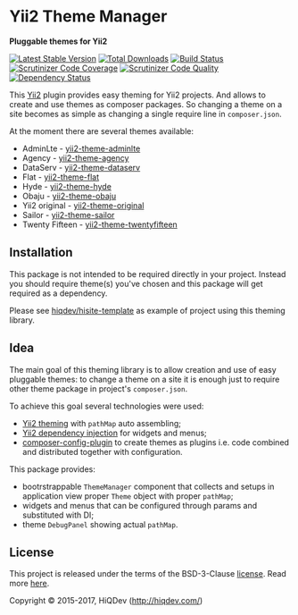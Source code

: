 # Yii2 Theme Manager

**Pluggable themes for Yii2**

[![Latest Stable Version](https://poser.pugx.org/hiqdev/yii2-thememanager/v/stable)](https://packagist.org/packages/hiqdev/yii2-thememanager)
[![Total Downloads](https://poser.pugx.org/hiqdev/yii2-thememanager/downloads)](https://packagist.org/packages/hiqdev/yii2-thememanager)
[![Build Status](https://img.shields.io/travis/hiqdev/yii2-thememanager.svg)](https://travis-ci.org/hiqdev/yii2-thememanager)
[![Scrutinizer Code Coverage](https://img.shields.io/scrutinizer/coverage/g/hiqdev/yii2-thememanager.svg)](https://scrutinizer-ci.com/g/hiqdev/yii2-thememanager/)
[![Scrutinizer Code Quality](https://img.shields.io/scrutinizer/g/hiqdev/yii2-thememanager.svg)](https://scrutinizer-ci.com/g/hiqdev/yii2-thememanager/)
[![Dependency Status](https://www.versioneye.com/php/hiqdev:yii2-thememanager/dev-master/badge.svg)](https://www.versioneye.com/php/hiqdev:yii2-thememanager/dev-master)

This [Yii2] plugin provides easy theming for Yii2 projects.
And allows to create and use themes as composer packages.
So changing a theme on a site becomes as simple as changing
a single require line in `composer.json`.

At the moment there are several themes available:

- AdminLte          - [yii2-theme-adminlte]
- Agency            - [yii2-theme-agency]
- DataServ          - [yii2-theme-dataserv]
- Flat              - [yii2-theme-flat]
- Hyde              - [yii2-theme-hyde]
- Obaju             - [yii2-theme-obaju]
- Yii2 original     - [yii2-theme-original]
- Sailor            - [yii2-theme-sailor]
- Twenty Fifteen    - [yii2-theme-twentyfifteen]

[yii2]:                     http://www.yiiframework.com/
[yii2-theme-adminlte]:      https://github.com/hiqdev/yii2-theme-adminlte
[yii2-theme-agency]:        https://github.com/hiqdev/yii2-theme-agency
[yii2-theme-dataserv]:      https://github.com/hiqdev/yii2-theme-dataserv
[yii2-theme-flat]:          https://github.com/hiqdev/yii2-theme-flat
[yii2-theme-hyde]:          https://github.com/hiqdev/yii2-theme-hyde
[yii2-theme-obaju]:         https://github.com/hiqdev/yii2-theme-obaju
[yii2-theme-original]:      https://github.com/hiqdev/yii2-theme-original
[yii2-theme-sailor]:        https://github.com/hiqdev/yii2-theme-sailor
[yii2-theme-twentyfifteen]: https://github.com/hiqdev/yii2-theme-twentyfifteen

## Installation

This package is not intended to be required directly in your project.
Instead you should require theme(s) you've chosen and this package
will get required as a dependency.

Please see [hiqdev/hisite-template] as example of project using this theming
library.

[hiqdev/hisite-template]: https://github.com/hiqdev/hisite-template

## Idea

The main goal of this theming library is to allow creation and use of easy
pluggable themes: to change a theme on a site it is enough just to require
other theme package in project's `composer.json`.

To achieve this goal several technologies were used:

- [Yii2 theming] with `pathMap` auto assembling;
- [Yii2 dependency injection] for widgets and menus;
- [composer-config-plugin] to create themes as plugins i.e. code combined and distributed
  together with configuration.

This package provides:

- bootrstrappable `ThemeManager` component that collects and setups in application view
  proper `Theme` object with proper `pathMap`;
- widgets and menus that can be configured through params and substituted with DI;
- theme `DebugPanel` showing actual `pathMap`.

[composer-config-plugin]:    https://github.com/hiqdev/composer-config-plugin
[yii2 dependency injection]: http://www.yiiframework.com/doc-2.0/guide-concept-di-container.html
[yii2 theming]:              http://www.yiiframework.com/doc-2.0/guide-output-theming.html

## License

This project is released under the terms of the BSD-3-Clause [license](LICENSE).
Read more [here](http://choosealicense.com/licenses/bsd-3-clause).

Copyright © 2015-2017, HiQDev (http://hiqdev.com/)
